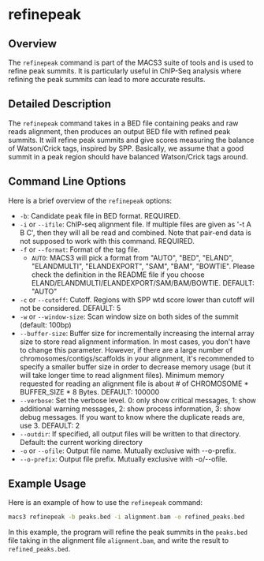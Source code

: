 # refinepeak

## Overview
The `refinepeak` command is part of the MACS3 suite of tools and is
used to refine peak summits. It is particularly useful in ChIP-Seq
analysis where refining the peak summits can lead to more accurate
results. 

## Detailed Description

The `refinepeak` command takes in a BED file containing peaks and raw
reads alignment, then produces an output BED file with refined peak
summits.  It will refine peak summits and give scores measuring the
balance of Watson/Crick tags, inspired by SPP. Basically, we assume
that a good summit in a peak region should have balanced Watson/Crick
tags around.

## Command Line Options

Here is a brief overview of the `refinepeak` options:

- `-b`: Candidate peak file in BED format. REQUIRED.
- `-i` or `--ifile`: ChIP-seq alignment file. If multiple files are
  given as '-t A B C', then they will all be read and combined. Note
  that pair-end data is not supposed to work with this
  command. REQUIRED. 
- `-f` or `--format`: Format of the tag file.
  - `AUTO`: MACS3 will pick a format from "AUTO", "BED", "ELAND",
    "ELANDMULTI", "ELANDEXPORT", "SAM", "BAM", "BOWTIE". Please check
    the definition in the README file if you choose
    ELAND/ELANDMULTI/ELANDEXPORT/SAM/BAM/BOWTIE. DEFAULT: "AUTO" 
- `-c` or `--cutoff`: Cutoff. Regions with SPP wtd score lower than
  cutoff will not be considered. DEFAULT: 5 
- `-w` or `--window-size`: Scan window size on both sides of the
  summit (default: 100bp) 
- `--buffer-size`: Buffer size for incrementally increasing the
  internal array size to store read alignment information. In most
  cases, you don't have to change this parameter. However, if there
  are a large number of chromosomes/contigs/scaffolds in your
  alignment, it's recommended to specify a smaller buffer size in
  order to decrease memory usage (but it will take longer time to read
  alignment files). Minimum memory requested for reading an alignment
  file is about # of CHROMOSOME * BUFFER_SIZE * 8 Bytes. DEFAULT:
  100000 
- `--verbose`: Set the verbose level. 0: only show critical messages,
  1: show additional warning messages, 2: show process information, 3:
  show debug messages. If you want to know where the duplicate reads
  are, use 3. DEFAULT: 2 
- `--outdir`: If specified, all output files will be written to that
  directory. Default: the current working directory 
- `-o` or `--ofile`: Output file name. Mutually exclusive with
  --o-prefix. 
- `--o-prefix`: Output file prefix. Mutually exclusive with
  -o/--ofile. 

## Example Usage

Here is an example of how to use the `refinepeak` command:

```bash
macs3 refinepeak -b peaks.bed -i alignment.bam -o refined_peaks.bed
```

In this example, the program will refine the peak summits in the
`peaks.bed` file taking in the alignment file `alignment.bam`, and
write the result to `refined_peaks.bed`. 

